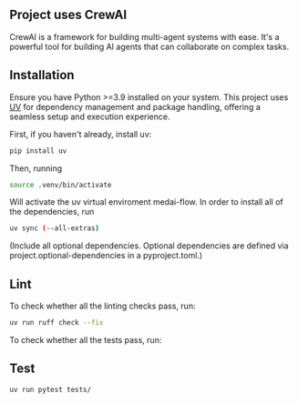 ## Project uses CrewAI

CrewAI is a framework for building multi-agent systems with ease. It's a powerful tool for building AI agents that can collaborate on complex tasks.


## Installation

Ensure you have Python >=3.9 installed on your system. This project uses [UV](https://docs.astral.sh/uv/) for dependency management and package handling, offering a seamless setup and execution experience.

First, if you haven't already, install uv:

```bash
pip install uv
```

Then, running 

```bash
source .venv/bin/activate
```

Will activate the uv virtual enviroment medai-flow. 
In order to install all of the dependencies, run 


```bash
uv sync (--all-extras)
```
(Include all optional dependencies. Optional dependencies are defined via project.optional-dependencies in a pyproject.toml.)


## Lint

To check whether all the linting checks pass, run: 

```bash
uv run ruff check --fix
```

To check whether all the tests pass, run: 

## Test

```bash
uv run pytest tests/
```